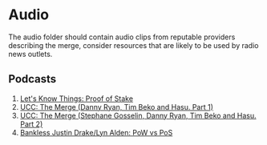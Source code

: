 
# Audio

The audio folder should contain audio clips from reputable providers describing the merge, consider resources that are likely to be used by radio news outlets.

## Podcasts

1. [Let's Know Things: Proof of Stake](https://overcast.fm/+mYMslaPUY)
1. [UCC: The Merge (Danny Ryan, Tim Beko and Hasu. Part 1)](https://anchor.fm/uncommoncore/episodes/The-Merge-Part-1---with-Danny-Ryan--Tim-Beiko--and-Hasu-e1iek4n)
1. [UCC: The Merge (Stephane Gosselin, Danny Ryan, Tim Beko and Hasu. Part 2)](https://anchor.fm/uncommoncore/episodes/The-Merge-Part-2---with-Stephane-Gosselin--Danny-Ryan--Tim-Beiko--and-Hasu-e1j1r3o)
1. [Bankless Justin Drake/Lyn Alden: PoW vs PoS](https://podbay.fm/p/bankless/e/1648452600)
